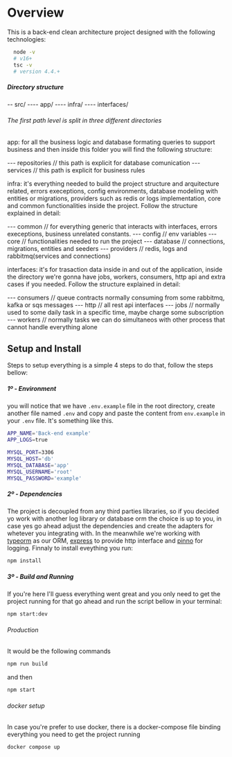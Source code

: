 # Overview

This is a back-end clean architecture project designed with the following technologies:

```bash
  node -v
  # v16+
  tsc -v
  # version 4.4.+
```

##### Directory structure

-- src/
---- app/
---- infra/
---- interfaces/

###### The first path level is split in three different directories

app: for all the business logic and database formating queries to support business and then inside this folder you will find the following structure:

--- repositories // this path is explicit for database comunication
--- services // this path is explicit for business rules

infra: it's everything needed to build the project structure and arquitecture related, errors execeptions, config environments, database modeling with entities or migrations, providers such as redis or logs implementation, core and common functionalities inside the project. Follow the structure explained in detail:

--- common // for everything generic that interacts with interfaces, errors execeptions, business unrelated constants.
--- config // env variables
--- core // functionalities needed to run the project
--- database // connections, migrations, entities and seeders
--- providers // redis, logs and rabbitmq(services and connections)

interfaces: it's for trasaction data inside in and out of the application, inside the directory we're gonna have jobs, workers, consumers, http api and extra cases if you needed. Follow the structure explained in detail:

--- consumers // queue contracts normally consuming from some rabbitmq, kafka or sqs messages
--- http // all rest api interfaces
--- jobs // normally used to some daily task in a specific time, maybe charge some subscription
--- workers // normally tasks we can do simultaneos with other process that cannot handle everything alone

## Setup and Install

Steps to setup everything is a simple 4 steps to do that, follow the steps bellow:

##### 1º - Environment

you will notice that we have `.env.example` file in the root directory, create another file named `.env` and copy and paste the content from `env.example` in your `.env` file. It's something like this.

```bash
APP_NAME='Back-end example'
APP_LOGS=true

MYSQL_PORT=3306
MYSQL_HOST='db'
MYSQL_DATABASE='app'
MYSQL_USERNAME='root'
MYSQL_PASSWORD='example'
```

##### 2º - Dependencies

The project is decoupled from any third parties libraries, so if you decided yo work with another log library or database orm the choice is up to you, in case yes go ahead adjust the dependencies and create the adapters for whetever you integrating with. In the meanwhile we're working with [typeorm](https://typeorm.io/) as our ORM, [express](https://expressjs.com/pt-br/) to provide http interface and [pinno](https://github.com/pinojs/pino) for logging. Finnaly to install eveything you run:

```bash
npm install
```

##### 3º - Build and Running

If you're here I'll guess everything went great and you only need to get the project running for that go ahead and run the script bellow in your terminal:

```bash
npm start:dev
```

###### Production

It would be the following commands

```bash
npm run build
```

and then

```bash
npm start
```

###### docker setup

In case you're prefer to use docker, there is a docker-compose file binding everything you need to get the project running

```bash
docker compose up
```
